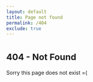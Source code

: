 ```yaml
---
layout: default
title: Page not found
permalink: /404
exclude: true
---
```


<h1><small>404 - Not Found</small></h1>

Sorry this page does not exist =(
